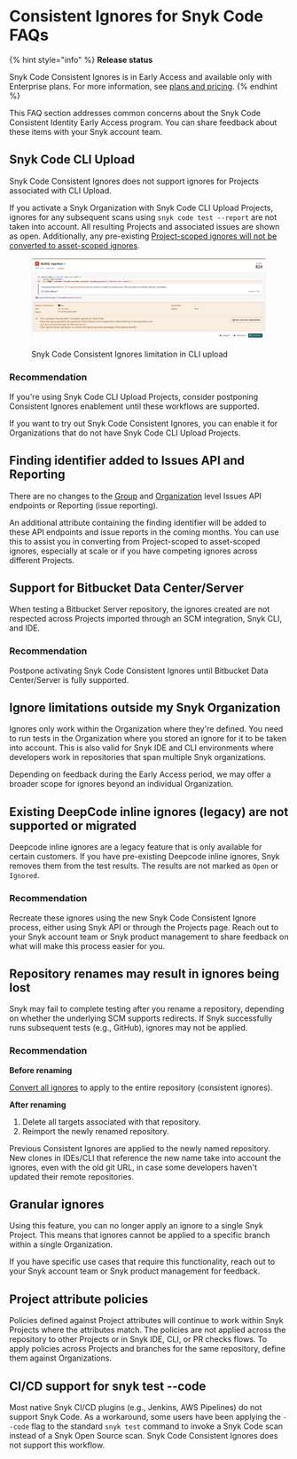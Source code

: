 # Consistent Ignores for Snyk Code FAQs

{% hint style="info" %}
**Release status**

Snyk Code Consistent Ignores is in Early Access and available only with Enterprise plans. For more information, see [plans and pricing](https://snyk.io/plans/).
{% endhint %}

This FAQ section addresses common concerns about the Snyk Code Consistent Identity Early Access program. You can share feedback about these items with your Snyk account team.&#x20;

## Snyk Code CLI Upload&#x20;

Snyk Code Consistent Ignores does not support ignores for Projects associated with CLI Upload.&#x20;

If you activate a Snyk Organization with Snyk Code CLI Upload Projects, ignores for any subsequent scans using `snyk code test --report` are not taken into account. All resulting Projects and associated issues are shown as open. Additionally, any pre-existing [Project-scoped ignores will not be converted to asset-scoped ignores](./#convert-project-scoped-ignores-to-asset-scoped-ignores).&#x20;

<figure><img src="../../../../.gitbook/assets/Ignored-issue-using-legacy-system.png" alt=""><figcaption><p>Snyk Code Consistent Ignores limitation in CLI upload</p></figcaption></figure>

### Recommendation

If you're using Snyk Code CLI Upload Projects, consider postponing Consistent Ignores enablement until these workflows are supported.

If you want to try out Snyk Code Consistent Ignores, you can enable it for Organizations that do not have Snyk Code CLI Upload Projects.

## Finding identifier added to Issues API and Reporting&#x20;

There are no changes to the [Group](https://apidocs.snyk.io/?version=2024-10-15#get-/orgs/-org_id-/issues) and [Organization](https://apidocs.snyk.io/?version=2024-10-15#get-/orgs/-org_id-/issues) level Issues API endpoints or Reporting (issue reporting).

An additional attribute containing the finding identifier will be added to these API endpoints and issue reports in the coming months. You can use this to assist you in converting from Project-scoped to asset-scoped ignores, especially at scale or if you have competing ignores across different Projects.

## Support for Bitbucket Data Center/Server <a href="#support-for-bitbucket-data-center-server" id="support-for-bitbucket-data-center-server"></a>

When testing a Bitbucket Server repository, the ignores created are not respected across Projects imported through an SCM integration, Snyk CLI, and IDE.

### Recommendation <a href="#recommendation-2" id="recommendation-2"></a>

Postpone activating Snyk Code Consistent Ignores until Bitbucket Data Center/Server is fully supported.

## Ignore limitations outside my Snyk Organization

Ignores only work within the Organization where they're defined. You need to run tests in the Organization where you stored an ignore for it to be taken into account. This is also valid for Snyk IDE and CLI environments where developers work in repositories that span multiple Snyk organizations.

Depending on feedback during the Early Access period, we may offer a broader scope for ignores beyond an individual Organization.

## Existing DeepCode inline ignores (legacy) are not supported or migrated

Deepcode inline ignores are a legacy feature that is only available for certain customers. If you have pre-existing Deepcode inline ignores, Snyk removes them from the test results. The results are not marked as `Open` or `Ignored`.

### Recommendation

Recreate these ignores using the new Snyk Code Consistent Ignore process, either using Snyk API or through the Projects page. Reach out to your Snyk account team or Snyk product management to share feedback on what will make this process easier for you.

## Repository renames may result in ignores being lost

Snyk may fail to complete testing after you rename a repository, depending on whether the underlying SCM supports redirects. If Snyk successfully runs subsequent tests (e.g., GitHub), ignores may not be applied.

### Recommendation

**Before renaming**

[Convert all ignores](./#convert-project-scoped-ignores-to-asset-scoped-ignores) to apply to the entire repository (consistent ignores).

**After renaming**

1. Delete all targets associated with that repository.
2. Reimport the newly renamed repository.

Previous Consistent Ignores are applied to the newly named repository. New clones in IDEs/CLI that reference the new name take into account the ignores, even with the old git URL, in case some developers haven't updated their remote repositories.

## Granular ignores

Using this feature, you can no longer apply an ignore to a single Snyk Project. This means that ignores cannot be applied to a specific branch within a single Organization.

If you have specific use cases that require this functionality, reach out to your Snyk account team or Snyk product management for feedback.

## Project attribute policies

Policies defined against Project attributes will continue to work within Snyk Projects where the attributes match. The policies are not applied across the repository to other Projects or in Snyk IDE, CLI, or PR checks flows. To apply policies across Projects and branches for the same repository, define them against Organizations.

## CI/CD support for snyk test --code

Most native Snyk CI/CD plugins (e.g., Jenkins, AWS Pipelines) do not support Snyk Code. As a workaround, some users have been applying the `--code` flag to the standard `snyk test` command to invoke a Snyk Code scan instead of a Snyk Open Source scan. Snyk Code Consistent Ignores does not support this workflow.
